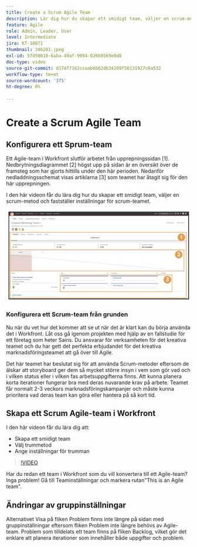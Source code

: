 ```yaml
---
title: Create a Scrum Agile Team
description: Lär dig hur du skapar ett smidigt team, väljer en scrum-metod och fastställer inställningar för scrum-teamet.
feature: Agile
role: Admin, Leader, User
level: Intermediate
jira: KT-10871
thumbnail: 346281.jpeg
exl-id: 5fd50010-6aba-49af-9094-026b0569e0d8
doc-type: video
source-git-commit: d17df7162ccaab6b62db34209f50131927c0a532
workflow-type: tm+mt
source-wordcount: '375'
ht-degree: 0%

---
```


# Create a Scrum Agile Team

## Konfigurera ett Sprum-team

Ett Agile-team i Workfront slutför arbetet från upprepningssidan [1]. Nedbrytningsdiagrammet [2] högst upp på sidan är en översikt över de framsteg som har gjorts hittills under den här perioden. Nedanför nedladdningsschemat visas artiklarna [3] som teamet har åtagit sig för den här upprepningen.

I den här videon får du lära dig hur du skapar ett smidigt team, väljer en scrum-metod och fastställer inställningar för scrum-teamet.

![Teams page](assets/scrum-agile-team-page.png)

### Konfigurera ett Scrum-team från grunden

Nu när du vet hur det kommer att se ut när det är klart kan du börja använda det i Workfront. Låt oss gå igenom projekten med hjälp av en fallstudie för ett företag som heter Sains. Du ansvarar för verksamheten för det kreativa teamet och du har gett det perfekta erbjudandet för det kreativa marknadsföringsteamet att gå över till Agile.


Det här teamet har beslutat sig för att använda Scrum-metoder eftersom de älskar att storyboard ger dem så mycket större insyn i vem som gör vad och i vilken status eller i vilken fas arbetsuppgifterna finns. Att kunna planera korta iterationer fungerar bra med deras nuvarande krav på arbete. Teamet får normalt 2-3 veckors marknadsföringskampanjer och måste kunna prioritera vad deras team kan göra eller hantera på så kort tid.

## Skapa ett Scrum Agile-team i Workfront

I den här videon får du lära dig att:

- Skapa ett smidigt team
- Välj trummetod
- Ange inställningar för trumman

>[!VIDEO](https://video.tv.adobe.com/v/346281/?quality=12&learn=on&enablevpops)

Har du redan ett team i Workfront som du vill konvertera till ett Agile-team? Inga problem! Gå till Teaminställningar och markera rutan&quot;This is an Agile team&quot;.



## Ändringar av gruppinställningar

Alternativet Visa på fliken Problem finns inte längre på sidan med gruppinställningar eftersom fliken Problem inte längre behövs av Agile-team. Problem som tilldelats ett team finns på fliken Backlog, vilket gör det enklare att planera iterationer som innehåller både uppgifter och problem.

